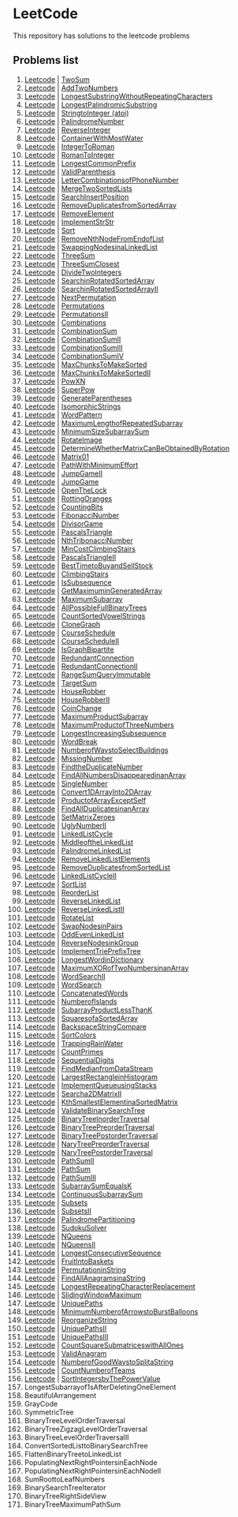 # LeetCode

This repository has solutions to the leetcode problems

## Problems list

1. [Leetcode](https://leetcode.com/problems/two-sum) | [TwoSum](TwoSum.java)
2. [Leetcode](https://leetcode.com/problems/add-two-numbers) | [AddTwoNumbers](AddTwoNumbers.java)
3. [Leetcode](https://leetcode.com/problems/longest-substring-without-repeating-characters) | [LongestSubstringWithoutRepeatingCharacters](LongestSubstringWithoutRepeatingCharacters.java)
4. [Leetcode](https://leetcode.com/problems/longest-palindromic-substring) | [LongestPalindromicSubstring](LongestPalindromicSubstring.java)
5. [Leetcode](https://leetcode.com/problems/string-to-integer-atoi/) | [StringtoInteger (atoi)](StringtoInteger.java)
6. [Leetcode](https://leetcode.com/problems/palindrome-number) | [PalindromeNumber](PalindromeNumber.java)
7. [Leetcode](https://leetcode.com/problems/reverse-integer/) | [ReverseInteger](ReverseInteger.java)
8. [Leetcode](https://leetcode.com/problems/container-with-most-water) | [ContainerWithMostWater](ContainerWithMostWater.java)
9. [Leetcode](https://leetcode.com/problems/integer-to-roman/) | [IntegerToRoman](IntegerToRoman.java)
10. [Leetcode](https://leetcode.com/problems/roman-to-integer/) | [RomanToInteger](RomanToInteger.java)
11. [Leetcode](https://leetcode.com/problems/longest-common-prefix/) | [LongestCommonPrefix](LongestCommonPrefix.java)
12. [Leetcode](https://leetcode.com/problems/valid-parentheses/) | [ValidParenthesis](ValidParenthesis.java)
13. [Leetcode](https://leetcode.com/problems/letter-combinations-of-a-phone-number/) | [LetterCombinationsofPhoneNumber](LetterCombinationsofPhoneNumber.java)
14. [Leetcode](https://leetcode.com/problems/merge-two-sorted-lists/) | [MergeTwoSortedLists](MergeTwoSortedLists.java)
15. [Leetcode](https://leetcode.com/problems/search-insert-position/) | [SearchInsertPosition](SearchInsertPosition.java)
16. [Leetcode](https://leetcode.com/problems/remove-duplicates-from-sorted-array/) | [RemoveDuplicatesfromSortedArray](RemoveDuplicatesfromSortedArray.java)
17. [Leetcode](https://leetcode.com/problems/remove-element/) | [RemoveElement](RemoveElement.java)
18. [Leetcode](https://leetcode.com/problems/implement-strstr/) | [ImplementStrStr](ImplementStrStr.java)
19. [Leetcode](https://leetcode.com/problems/sqrtx/) | [Sqrt](Sqrt.java)
20. [Leetcode](https://leetcode.com/problems/remove-nth-node-from-end-of-list/) | [RemoveNthNodeFromEndofList](RemoveNthNodeFromEndofList.java)
21. [Leetcode](https://leetcode.com/problems/swapping-nodes-in-a-linked-list/) | [SwappingNodesinaLinkedList](SwappingNodesinaLinkedList.java)
22. [Leetcode](https://leetcode.com/problems/3sum/) | [ThreeSum](ThreeSum.java)
23. [Leetcode](https://leetcode.com/problems/3sum-closest/) | [ThreeSumClosest](ThreeSumClosest.java)
24. [Leetcode](https://leetcode.com/problems/divide-two-integers/) | [DivideTwoIntegers](DivideTwoIntegers.java)
25. [Leetcode](https://leetcode.com/problems/search-in-rotated-sorted-array/) | [SearchinRotatedSortedArray](SearchinRotatedSortedArray.java)
26. [Leetcode](https://leetcode.com/problems/search-in-rotated-sorted-array-ii/) | [SearchinRotatedSortedArrayII](SearchinRotatedSortedArrayII.java)
27. [Leetcode](https://leetcode.com/problems/next-permutation/) | [NextPermutation](NextPermutation.java)
28. [Leetcode](https://leetcode.com/problems/permutations/) | [Permutations](Permutations.java)
29. [Leetcode](https://leetcode.com/problems/permutations-ii/) | [PermutationsII](PermutationsII.java)
30. [Leetcode](https://leetcode.com/problems/combinations/) | [Combinations](Combinations.java)
31. [Leetcode](https://leetcode.com/problems/combination-sum/) | [CombinationSum](CombinationSum.java)
32. [Leetcode](https://leetcode.com/problems/combination-sum-ii/) | [CombinationSumII](CombinationSumII.java)
33. [Leetcode](https://leetcode.com/problems/combination-sum-iii/) | [CombinationSumIII](CombinationSumIII.java)
34. [Leetcode](https://leetcode.com/problems/combination-sum-iv/) | [CombinationSumIV](CombinationSumIV.java)
35. [Leetcode](https://leetcode.com/problems/max-chunks-to-make-sorted/) | [MaxChunksToMakeSorted](MaxChunksToMakeSorted.java)
36. [Leetcode](https://leetcode.com/problems/max-chunks-to-make-sorted-ii/) | [MaxChunksToMakeSortedII](MaxChunksToMakeSortedII.java)
37. [Leetcode](https://leetcode.com/problems/powx-n/) | [PowXN](PowXN.java)
38. [Leetcode](https://leetcode.com/problems/super-pow/) | [SuperPow](SuperPow.java)
39. [Leetcode](https://leetcode.com/problems/generate-parentheses/) | [GenerateParentheses](GenerateParentheses.java)
40. [Leetcode](https://leetcode.com/problems/isomorphic-strings/) | [IsomorphicStrings](IsomorphicStrings.java)
41. [Leetcode](https://leetcode.com/problems/word-pattern/) | [WordPattern](WordPattern.java)
42. [Leetcode](https://leetcode.com/problems/maximum-length-of-repeated-subarray/) | [MaximumLengthofRepeatedSubarray](MaximumLengthofRepeatedSubarray.java)
43. [Leetcode](https://leetcode.com/problems/minimum-size-subarray-sum/) | [MinimumSizeSubarraySum](MinimumSizeSubarraySum.java)
44. [Leetcode](https://leetcode.com/problems/rotate-image/) | [RotateImage](RotateImage.java)
45. [Leetcode](https://leetcode.com/problems/determine-whether-matrix-can-be-obtained-by-rotation/) | [DetermineWhetherMatrixCanBeObtainedByRotation](DetermineWhetherMatrixCanBeObtainedByRotation.java)
46. [Leetcode](https://leetcode.com/problems/01-matrix/) | [Matrix01](Matrix01.java)
47. [Leetcode](https://leetcode.com/problems/path-with-minimum-effort/) | [PathWithMinimumEffort](PathWithMinimumEffort.java)
48. [Leetcode](https://leetcode.com/problems/jump-game-ii/) | [JumpGameII](JumpGameII.java)
49. [Leetcode](https://leetcode.com/problems/jump-game/) | [JumpGame](JumpGame.java)
50. [Leetcode](https://leetcode.com/problems/open-the-lock/) | [OpenTheLock](OpenTheLock.java)
51. [Leetcode](https://leetcode.com/problems/rotting-oranges/) | [RottingOranges](RottingOranges.java)
52. [Leetcode](https://leetcode.com/problems/counting-bits/) | [CountingBits](CountingBits.java)
53. [Leetcode](https://leetcode.com/problems/fibonacci-number/) | [FibonacciNumber](FibonacciNumber.java)
54. [Leetcode](https://leetcode.com/problems/divisor-game/) | [DivisorGame](DivisorGame.java)
55. [Leetcode](https://leetcode.com/problems/pascals-triangle/) | [PascalsTriangle](PascalsTriangle.java)
56. [Leetcode](https://leetcode.com/problems/n-th-tribonacci-number/) | [NthTribonacciNumber](NthTribonacciNumber.java)
57. [Leetcode](https://leetcode.com/problems/min-cost-climbing-stairs/) | [MinCostClimbingStairs](MinCostClimbingStairs.java)
58. [Leetcode](https://leetcode.com/problems/pascals-triangle-ii/) | [PascalsTriangleII](PascalsTriangleII.java)
59. [Leetcode](https://leetcode.com/problems/best-time-to-buy-and-sell-stock/) | [BestTimetoBuyandSellStock](BestTimetoBuyandSellStock.java)
60. [Leetcode](https://leetcode.com/problems/climbing-stairs/) | [ClimbingStairs](ClimbingStairs.java)
61. [Leetcode](https://leetcode.com/problems/is-subsequence/) | [IsSubsequence](IsSubsequence.java)
62. [Leetcode](https://leetcode.com/problems/get-maximum-in-generated-array/) | [GetMaximuminGeneratedArray](GetMaximuminGeneratedArray.java)
63. [Leetcode](https://leetcode.com/problems/maximum-subarray/) | [MaximumSubarray](MaximumSubarray.java)
64. [Leetcode](https://leetcode.com/problems/all-possible-full-binary-trees/) | [AllPossibleFullBinaryTrees](AllPossibleFullBinaryTrees.java)
65. [Leetcode](https://leetcode.com/problems/count-sorted-vowel-strings/) | [CountSortedVowelStrings](CountSortedVowelStrings.java)
66. [Leetcode](https://leetcode.com/problems/clone-graph/) | [CloneGraph](CloneGraph.java)
67. [Leetcode](https://leetcode.com/problems/course-schedule/) | [CourseSchedule](CourseSchedule.java)
68. [Leetcode](https://leetcode.com/problems/course-schedule-ii/) | [CourseScheduleII](CourseScheduleII.java)
69. [Leetcode](https://leetcode.com/problems/is-graph-bipartite/) | [IsGraphBipartite](IsGraphBipartite.java)
70. [Leetcode](https://leetcode.com/problems/redundant-connection/) | [RedundantConnection](RedundantConnection.java)
71. [Leetcode](https://leetcode.com/problems/redundant-connection-ii/) | [RedundantConnectionII](RedundantConnectionII.java)
72. [Leetcode](https://leetcode.com/problems/range-sum-query-immutable/) | [RangeSumQueryImmutable](RangeSumQueryImmutable.java)
73. [Leetcode](https://leetcode.com/problems/target-sum/) | [TargetSum](TargetSum.java)
74. [Leetcode](https://leetcode.com/problems/house-robber/) | [HouseRobber](HouseRobber.java)
75. [Leetcode](https://leetcode.com/problems/house-robber-ii/) | [HouseRobberII](HouseRobberII.java)
76. [Leetcode](https://leetcode.com/problems/coin-change/) | [CoinChange](CoinChange.java)
77. [Leetcode](https://leetcode.com/problems/maximum-product-subarray/) | [MaximumProductSubarray](MaximumProductSubarray.java)
78. [Leetcode](https://leetcode.com/problems/maximum-product-of-three-numbers/) | [MaximumProductofThreeNumbers](MaximumProductofThreeNumbers.java)
79. [Leetcode](https://leetcode.com/problems/longest-increasing-subsequence/) | [LongestIncreasingSubsequence](LongestIncreasingSubsequence.java)
80. [Leetcode](https://leetcode.com/problems/word-break/) | [WordBreak](WordBreak.java)
81. [Leetcode](https://leetcode.com/problems/number-of-ways-to-select-buildings/) | [NumberofWaystoSelectBuildings](NumberofWaystoSelectBuildings.java)
82. [Leetcode](https://leetcode.com/problems/missing-number/) | [MissingNumber](MissingNumber.java)
83. [Leetcode](https://leetcode.com/problems/find-the-duplicate-number/) | [FindtheDuplicateNumber](FindtheDuplicateNumber.java)
84. [Leetcode](https://leetcode.com/problems/find-all-numbers-disappeared-in-an-array/) | [FindAllNumbersDisappearedinanArray](FindAllNumbersDisappearedinanArray.java)
85. [Leetcode](https://leetcode.com/problems/single-number/) | [SingleNumber](SingleNumber.java)
86. [Leetcode](https://leetcode.com/problems/convert-1d-array-into-2d-array/) | [Convert1DArrayInto2DArray](Convert1DArrayInto2DArray.java)
87. [Leetcode](https://leetcode.com/problems/product-of-array-except-self/) | [ProductofArrayExceptSelf](ProductofArrayExceptSelf.java)
88. [Leetcode](https://leetcode.com/problems/find-all-duplicates-in-an-array/) | [FindAllDuplicatesinanArray](FindAllDuplicatesinanArray.java)
89. [Leetcode](https://leetcode.com/problems/set-matrix-zeroes/) | [SetMatrixZeroes](SetMatrixZeroes.java)
90. [Leetcode](https://leetcode.com/problems/ugly-number-ii/) | [UglyNumberII](UglyNumberII.java)
91. [Leetcode](https://leetcode.com/problems/linked-list-cycle/) | [LinkedListCycle](LinkedListCycle.java)
92. [Leetcode](https://leetcode.com/problems/middle-of-the-linked-list/) | [MiddleoftheLinkedList](MiddleoftheLinkedList.java)
93. [Leetcode](https://leetcode.com/problems/palindrome-linked-list/) | [PalindromeLinkedList](PalindromeLinkedList.java)
94. [Leetcode](https://leetcode.com/problems/remove-linked-list-elements/) | [RemoveLinkedListElements](RemoveLinkedListElements.java)
95. [Leetcode](https://leetcode.com/problems/remove-duplicates-from-sorted-list/) | [RemoveDuplicatesfromSortedList](RemoveDuplicatesfromSortedList.java)
96. [Leetcode](https://leetcode.com/problems/linked-list-cycle-ii/) | [LinkedListCycleII](LinkedListCycleII.java)
97. [Leetcode](https://leetcode.com/problems/sort-list/) | [SortList](SortList.java)
98. [Leetcode](https://leetcode.com/problems/reorder-list/) | [ReorderList](ReorderList.java)
99. [Leetcode](https://leetcode.com/problems/reverse-linked-list/) | [ReverseLinkedList](ReverseLinkedList.java)
100. [Leetcode](https://leetcode.com/problems/reverse-linked-list-ii/) | [ReverseLinkedListII](ReverseLinkedListII.java)
101. [Leetcode](https://leetcode.com/problems/rotate-list/) | [RotateList](RotateList.java)
102. [Leetcode](https://leetcode.com/problems/swap-nodes-in-pairs/) | [SwapNodesinPairs](SwapNodesinPairs.java)
103. [Leetcode](https://leetcode.com/problems/odd-even-linked-list/) | [OddEvenLinkedList](OddEvenLinkedList.java)
104. [Leetcode](https://leetcode.com/problems/reverse-nodes-in-k-group/) | [ReverseNodesinkGroup](ReverseNodesinkGroup.java)
105. [Leetcode](https://leetcode.com/problems/implement-trie-prefix-tree/) | [ImplementTriePrefixTree](ImplementTriePrefixTree.java)
106. [Leetcode](https://leetcode.com/problems/longest-word-in-dictionary/) | [LongestWordinDictionary](LongestWordinDictionary.java)
107. [Leetcode](https://leetcode.com/problems/maximum-xor-of-two-numbers-in-an-array/) | [MaximumXORofTwoNumbersinanArray](MaximumXORofTwoNumbersinanArray.java)
108. [Leetcode](https://leetcode.com/problems/word-search-ii/) | [WordSearchII](WordSearchII.java)
109. [Leetcode](https://leetcode.com/problems/word-search/) | [WordSearch](WordSearch.java)
110. [Leetcode](https://leetcode.com/problems/concatenated-words/) | [ConcatenatedWords](ConcatenatedWords.java)
111. [Leetcode](https://leetcode.com/problems/number-of-islands/) | [NumberofIslands](NumberofIslands.java)
112. [Leetcode](https://leetcode.com/problems/subarray-product-less-than-k/) | [SubarrayProductLessThanK](SubarrayProductLessThanK.java)
113. [Leetcode](https://leetcode.com/problems/squares-of-a-sorted-array/) | [SquaresofaSortedArray](SquaresofaSortedArray.java)
114. [Leetcode](https://leetcode.com/problems/backspace-string-compare/) | [BackspaceStringCompare](BackspaceStringCompare.java)
115. [Leetcode](https://leetcode.com/problems/sort-colors/) | [SortColors](SortColors.java)
116. [Leetcode](https://leetcode.com/problems/trapping-rain-water/) | [TrappingRainWater](TrappingRainWater.java)
117. [Leetcode](https://leetcode.com/problems/count-primes/) | [CountPrimes](CountPrimes.java)
118. [Leetcode](https://leetcode.com/problems/sequential-digits/) | [SequentialDigits](SequentialDigits.java)
119. [Leetcode](https://leetcode.com/problems/find-median-from-data-stream/) | [FindMedianfromDataStream](FindMedianfromDataStream.java)
120. [Leetcode](https://leetcode.com/problems/largest-rectangle-in-histogram/) | [LargestRectangleinHistogram](LargestRectangleinHistogram.java)
121. [Leetcode](https://leetcode.com/problems/implement-queue-using-stacks/) | [ImplementQueueusingStacks](ImplementQueueusingStacks.java)
122. [Leetcode](https://leetcode.com/problems/search-a-2d-matrix-ii/) | [Searcha2DMatrixII](Searcha2DMatrixII.java)
123. [Leetcode](https://leetcode.com/problems/kth-smallest-element-in-a-sorted-matrix/) | [KthSmallestElementinaSortedMatrix](KthSmallestElementinaSortedMatrix.java)
124. [Leetcode](https://leetcode.com/problems/validate-binary-search-tree/) | [ValidateBinarySearchTree](ValidateBinarySearchTree.java)
125. [Leetcode](https://leetcode.com/problems/binary-tree-inorder-traversal/) | [BinaryTreeInorderTraversal](BinaryTreeInorderTraversal.java)
126. [Leetcode](https://leetcode.com/problems/binary-tree-preorder-traversal/) | [BinaryTreePreorderTraversal](BinaryTreePreorderTraversal.java)
127. [Leetcode](https://leetcode.com/problems/binary-tree-postorder-traversal/) | [BinaryTreePostorderTraversal](BinaryTreePostorderTraversal.java)
128. [Leetcode](https://leetcode.com/problems/n-ary-tree-preorder-traversal/) | [NaryTreePreorderTraversal](NaryTreePreorderTraversal.java)
129. [Leetcode](https://leetcode.com/problems/n-ary-tree-postorder-traversal/) | [NaryTreePostorderTraversal](NaryTreePostorderTraversal.java)
130. [Leetcode](https://leetcode.com/problems/path-sum-ii/) | [PathSumII](PathSumII.java)
131. [Leetcode](https://leetcode.com/problems/path-sum/) | [PathSum](PathSum.java)
132. [Leetcode](https://leetcode.com/problems/path-sum-iii/) | [PathSumIII](PathSumIII.java)
133. [Leetcode](https://leetcode.com/problems/subarray-sum-equals-k/) | [SubarraySumEqualsK](SubarraySumEqualsK.java)
134. [Leetcode](https://leetcode.com/problems/continuous-subarray-sum/) | [ContinuousSubarraySum](ContinuousSubarraySum.java)
135. [Leetcode](https://leetcode.com/problems/subsets/) | [Subsets](Subsets.java)
136. [Leetcode](https://leetcode.com/problems/subsets-ii/) | [SubsetsII](SubsetsII.java)
137. [Leetcode](https://leetcode.com/problems/palindrome-partitioning/) | [PalindromePartitioning](PalindromePartitioning.java)
138. [Leetcode](https://leetcode.com/problems/sudoku-solver/) | [SudokuSolver](SudokuSolver.java)
139. [Leetcode](https://leetcode.com/problems/n-queens/) | [NQueens](NQueens.java)
140. [Leetcode](https://leetcode.com/problems/n-queens-ii/) | [NQueensII](NQueensII.java)
141. [Leetcode](https://leetcode.com/problems/longest-consecutive-sequence/) | [LongestConsecutiveSequence](LongestConsecutiveSequence.java)
142. [Leetcode](https://leetcode.com/problems/fruit-into-baskets/) | [FruitIntoBaskets](FruitIntoBaskets.java)
143. [Leetcode](https://leetcode.com/problems/permutation-in-string/) | [PermutationinString](PermutationinString.java)
144. [Leetcode](https://leetcode.com/problems/find-all-anagrams-in-a-string/) | [FindAllAnagramsinaString](FindAllAnagramsinaString.java)
145. [Leetcode](https://leetcode.com/problems/longest-repeating-character-replacement/) | [LongestRepeatingCharacterReplacement](LongestRepeatingCharacterReplacement.java)
146. [Leetcode](https://leetcode.com/problems/sliding-window-maximum/) | [SlidingWindowMaximum](SlidingWindowMaximum.java)
147. [Leetcode](https://leetcode.com/problems/unique-paths/) | [UniquePaths](UniquePaths.java)
148. [Leetcode](https://leetcode.com/problems/minimum-number-of-arrows-to-burst-balloons/) | [MinimumNumberofArrowstoBurstBalloons](MinimumNumberofArrowstoBurstBalloons.java)
149. [Leetcode](https://leetcode.com/problems/reorganize-string/) | [ReorganizeString](ReorganizeString.java)
150. [Leetcode](https://leetcode.com/problems/unique-paths-ii/) | [UniquePathsII](UniquePathsII.java)
151. [Leetcode](https://leetcode.com/problems/unique-paths-iii/) | [UniquePathsIII](UniquePathsIII.java)
152. [Leetcode](https://leetcode.com/problems/count-square-submatrices-with-all-ones/) | [CountSquareSubmatriceswithAllOnes](CountSquareSubmatriceswithAllOnes.java)
153. [Leetcode](https://leetcode.com/problems/valid-anagram/) | [ValidAnagram](ValidAnagram.java)
154. [Leetcode](https://leetcode.com/problems/number-of-good-ways-to-split-a-string/) | [NumberofGoodWaystoSplitaString](NumberofGoodWaystoSplitaString.java)
155. [Leetcode](https://leetcode.com/problems/count-number-of-teams/) | [CountNumberofTeams](CountNumberofTeams.java)
156. [Leetcode](https://leetcode.com/problems/sort-integers-by-the-power-value/) | [SortIntegersbyThePowerValue](SortIntegersbyThePowerValue.java)
157. LongestSubarrayof1sAfterDeletingOneElement
158. BeautifulArrangement
159. GrayCode
160. SymmetricTree
161. BinaryTreeLevelOrderTraversal
162. BinaryTreeZigzagLevelOrderTraversal
163. BinaryTreeLevelOrderTraversalII
164. ConvertSortedListtoBinarySearchTree
165. FlattenBinaryTreetoLinkedList
166. PopulatingNextRightPointersinEachNode
167. PopulatingNextRightPointersinEachNodeII
168. SumRoottoLeafNumbers
169. BinarySearchTreeIterator
170. BinaryTreeRightSideView
171. BinaryTreeMaximumPathSum